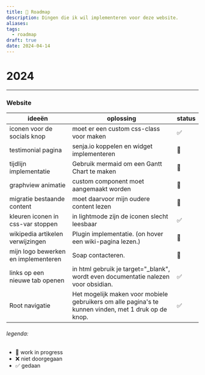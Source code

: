 ```yaml
---
title: 🎯 Roadmap
description: Dingen die ik wil implementeren voor deze website.
aliases: 
tags:
  - roadmap
draft: true
date: 2024-04-14
---
```

# 2024
---
### Website

| ideeën                              | oplossing                                                                                            | status |
| ----------------------------------- | ---------------------------------------------------------------------------------------------------- | ------ |
| iconen voor de socials knop         | moet er een custom css-class voor maken                                                              | ✅      |
| testimonial pagina                  | senja.io koppelen en widget implementeren                                                            | 🔁     |
| tijdlijn implementatie              | Gebruik mermaid om een Gantt Chart te maken                                                          | 🔁     |
| graphview animatie                  | custom component moet aangemaakt worden                                                              | 🔁     |
| migratie bestaande content          | moet daarvoor mijn oudere content lezen                                                              | 🔁     |
| kleuren iconen in css-var stoppen   | in lightmode zijn de iconen slecht leesbaar                                                          | ✅      |
| wikipedia artikelen verwijzingen    | Plugin implementatie. (on hover een wiki-pagina lezen.)                                              | 🔁     |
| mijn logo bewerken en implementeren | Soap contacteren.                                                                                    | 🔁     |
| links op een nieuwe tab openen      | in html gebruik je target="_blank", wordt even documentatie nalezen voor obsidian.                   | ✅      |
| Root navigatie                      | Het mogelijk maken voor mobiele gebruikers om alle pagina's te kunnen vinden, met 1 druk op de knop. | ✅      |
###### legenda:
- 🔁 work in progress
- ❌ niet doorgegaan
- ✅ gedaan